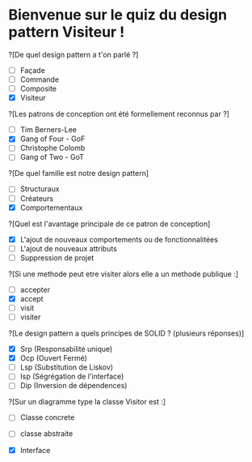 # Bienvenue sur le quiz du design pattern Visiteur !
?[De quel design pattern a t'on parlé ?]
-[ ] Façade
-[ ] Commande
-[ ] Composite
-[x] Visiteur

?[Les patrons de conception ont été formellement reconnus par ?]
-[ ] Tim Berners-Lee
-[x] Gang of Four - GoF
-[ ] Christophe Colomb
-[ ] Gang of Two - GoT

?[De quel famille est notre design pattern]
-[ ] Structuraux 
-[ ] Créateurs
-[x] Comportementaux 

?[Quel est l'avantage principale de ce patron de conception]
-[x] L'ajout de nouveaux comportements ou de fonctionnalitées 
-[ ] L'ajout de nouveaux attributs
-[ ] Suppression de projet

?[Si une methode peut etre visiter alors elle a un methode publique :]
-[ ] accepter
-[x] accept
-[ ] visit
-[ ] visiter

?[Le design pattern a quels principes de SOLID ? (plusieurs réponses)]
-[x] Srp (Responsabilité unique)
-[x] Ocp (Ouvert Fermé)
-[ ] Lsp (Substitution de Liskov)
-[ ] Isp (Ségrégation de l'interface)
-[ ] Dip (Inversion de dépendences)

?[Sur un diagramme type la classe Visitor est :]
-[ ] Classe concrete
-[ ] classe abstraite
-[x] Interface



```
